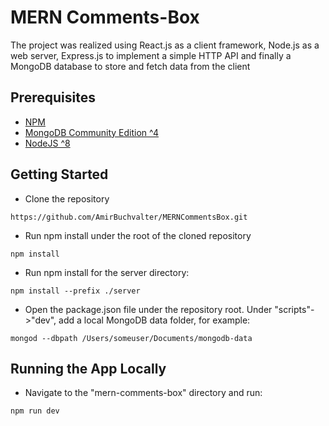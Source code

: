 MERN Comments-Box
============

The project was realized using React.js as a client framework, Node.js as a web server, Express.js to implement a simple HTTP API and finally a MongoDB database to store and fetch data from the client 

## Prerequisites

- [NPM](https://www.npmjs.com/get-npm)
- [MongoDB Community Edition ^4](https://docs.mongodb.com/manual/tutorial/install-mongodb-on-os-x/#install-mongodb-community-edition) 
- [NodeJS ^8](https://nodejs.org/en/download/)

## Getting Started

- Clone the repository

```
https://github.com/AmirBuchvalter/MERNCommentsBox.git
```

- Run npm install under the root of the cloned repository
```
npm install
```
- Run npm install for the server directory:
```
npm install --prefix ./server
```
- Open the package.json file under the repository root. Under "scripts"->"dev", add a local MongoDB data folder, for example:
```
mongod --dbpath /Users/someuser/Documents/mongodb-data
```

## Running the App Locally

- Navigate to the "mern-comments-box" directory and run:
 ```
 npm run dev
 ```